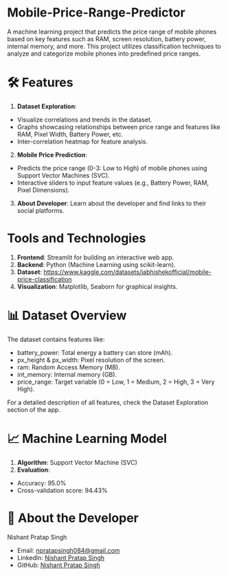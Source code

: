 # Mobile-Price-Range-Predictor
A machine learning project that predicts the price range of mobile phones based on key features such as RAM, screen resolution, battery power, internal memory, and more. This project utilizes classification techniques to analyze and categorize mobile phones into predefined price ranges.

#  🛠 Features
1. **Dataset Exploration**:
- Visualize correlations and trends in the dataset.
- Graphs showcasing relationships between price range and features like RAM, Pixel Width, Battery Power, etc.
- Inter-correlation heatmap for feature analysis.
2. **Mobile Price Prediction**:
- Predicts the price range (0-3: Low to High) of mobile phones using Support Vector Machines (SVC).
- Interactive sliders to input feature values (e.g., Battery Power, RAM, Pixel Dimensions).
3. **About Developer**:
Learn about the developer and find links to their social platforms.

# Tools and Technologies
1. **Frontend**: Streamlit for building an interactive web app.
2. **Backend**: Python (Machine Learning using scikit-learn).
3. **Dataset**: https://www.kaggle.com/datasets/iabhishekofficial/mobile-price-classification
4. **Visualization**: Matplotlib, Seaborn for graphical insights.

# 📊 Dataset Overview
The dataset contains features like:

- battery_power: Total energy a battery can store (mAh).
- px_height & px_width: Pixel resolution of the screen.
- ram: Random Access Memory (MB).
- int_memory: Internal memory (GB).
- price_range: Target variable (0 = Low, 1 = Medium, 2 = High, 3 = Very High).
  
For a detailed description of all features, check the Dataset Exploration section of the app.

# 📈 Machine Learning Model
1. **Algorithm**: Support Vector Machine (SVC)
2. **Evaluation**:
- Accuracy: 95.0%
- Cross-validation score: 94.43%

# 👤 About the Developer
Nishant Pratap Singh

- Email: npratapsingh084@gmail.com
- LinkedIn: [Nishant Pratap Singh](https://www.linkedin.com/in/nishant-pratap-singh-b96871257/)
- GitHub: [Nishant Pratap Singh](https://github.com/Nishant-Pratap-Singh)
